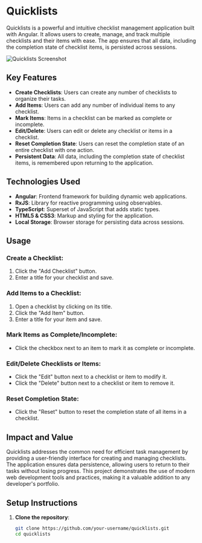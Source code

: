 # Quicklists

Quicklists is a powerful and intuitive checklist management application built with Angular. It allows users to create, manage, and track multiple checklists and their items with ease. The app ensures that all data, including the completion state of checklist items, is persisted across sessions.

![Quicklists Screenshot](path/to/screenshot.png)

## Key Features

- **Create Checklists**: Users can create any number of checklists to organize their tasks.
- **Add Items**: Users can add any number of individual items to any checklist.
- **Mark Items**: Items in a checklist can be marked as complete or incomplete.
- **Edit/Delete**: Users can edit or delete any checklist or items in a checklist.
- **Reset Completion State**: Users can reset the completion state of an entire checklist with one action.
- **Persistent Data**: All data, including the completion state of checklist items, is remembered upon returning to the application.

## Technologies Used

- **Angular**: Frontend framework for building dynamic web applications.
- **RxJS**: Library for reactive programming using observables.
- **TypeScript**: Superset of JavaScript that adds static types.
- **HTML5 & CSS3**: Markup and styling for the application.
- **Local Storage**: Browser storage for persisting data across sessions.

## Usage

### Create a Checklist:
1. Click the "Add Checklist" button.
2. Enter a title for your checklist and save.

### Add Items to a Checklist:
1. Open a checklist by clicking on its title.
2. Click the "Add Item" button.
3. Enter a title for your item and save.

### Mark Items as Complete/Incomplete:
- Click the checkbox next to an item to mark it as complete or incomplete.

### Edit/Delete Checklists or Items:
- Click the "Edit" button next to a checklist or item to modify it.
- Click the "Delete" button next to a checklist or item to remove it.

### Reset Completion State:
- Click the "Reset" button to reset the completion state of all items in a checklist.

## Impact and Value

Quicklists addresses the common need for efficient task management by providing a user-friendly interface for creating and managing checklists. The application ensures data persistence, allowing users to return to their tasks without losing progress. This project demonstrates the use of modern web development tools and practices, making it a valuable addition to any developer's portfolio.

## Setup Instructions

1. **Clone the repository**:  
   ```bash
   git clone https://github.com/your-username/quicklists.git
   cd quicklists
